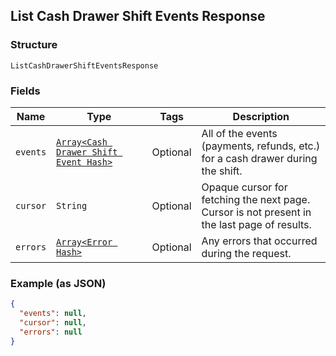 ## List Cash Drawer Shift Events Response

### Structure

`ListCashDrawerShiftEventsResponse`

### Fields

| Name | Type | Tags | Description |
|  --- | --- | --- | --- |
| `events` | [`Array<Cash Drawer Shift Event Hash>`]($m/CashDrawerShiftEvent) | Optional | All of the events (payments, refunds, etc.) for a cash drawer during<br>the shift. |
| `cursor` | `String` | Optional | Opaque cursor for fetching the next page. Cursor is not present in<br>the last page of results. |
| `errors` | [`Array<Error Hash>`](/doc/models/error.md) | Optional | Any errors that occurred during the request. |

### Example (as JSON)

```json
{
  "events": null,
  "cursor": null,
  "errors": null
}
```

